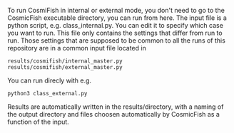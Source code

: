 To run CosmiFish in internal or external mode, you don't need to go to
the CosmicFish executable directory, you can run from here. The input
file is a python script, e.g. class_internal.py. You can edit it to
specify which case you want to run. This file only contains the
settings that differ from run to run. Those settings that are supposed
to be common to all the runs of this repository are in a common input
file located in

    results/cosmifish/internal_master.py
    results/cosmifish/external_master.py


You can run direcly with e.g.

    python3 class_external.py

Results are automatically written in the results/directory, with a naming of the output directory and files choosen automatically by CosmicFish as a function of the input.
